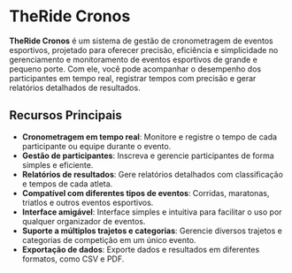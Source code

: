# TheRide Cronos

**TheRide Cronos** é um sistema de gestão de cronometragem de eventos esportivos, projetado para oferecer precisão, eficiência e simplicidade no gerenciamento e monitoramento de eventos esportivos de grande e pequeno porte. Com ele, você pode acompanhar o desempenho dos participantes em tempo real, registrar tempos com precisão e gerar relatórios detalhados de resultados.

## Recursos Principais

- **Cronometragem em tempo real**: Monitore e registre o tempo de cada participante ou equipe durante o evento.
- **Gestão de participantes**: Inscreva e gerencie participantes de forma simples e eficiente.
- **Relatórios de resultados**: Gere relatórios detalhados com classificação e tempos de cada atleta.
- **Compatível com diferentes tipos de eventos**: Corridas, maratonas, triatlos e outros eventos esportivos.
- **Interface amigável**: Interface simples e intuitiva para facilitar o uso por qualquer organizador de eventos.
- **Suporte a múltiplos trajetos e categorias**: Gerencie diversos trajetos e categorias de competição em um único evento.
- **Exportação de dados**: Exporte dados e resultados em diferentes formatos, como CSV e PDF.
